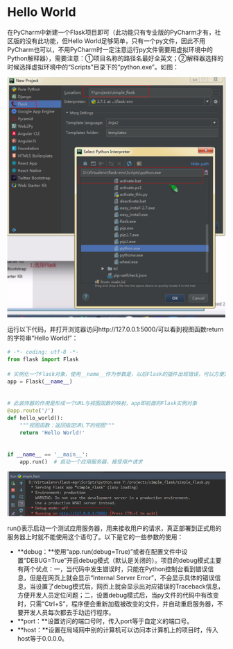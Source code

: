 # **Hello World**

在PyCharm中新建一个Flask项目即可（此功能只有专业版的PyCharm才有，社区版的没有此功能，但Hello World足够简单，只有一个py文件，因此不用PyCharm也可以，不用PyCharm时一定注意运行py文件需要用虚拟环境中的Python解释器），需要注意：①项目名称的路径名最好全英文；②解释器选择的时候选择虚拟环境中的“Scripts”目录下的“python.exe”。如图：

![](/assets/Flask-2.png)

运行以下代码，并打开浏览器访问http://127.0.0.1:5000/可以看到视图函数return的字符串“Hello World!”：

```py
# -*- coding: utf-8 -*-
from flask import Flask

# 实例化一个Flask对象，使用__name__作为参数是，以后Flask的插件出现错误，可以方便定位问题
app = Flask(__name__)


# 此装饰器的作用是形成一个URL与视图函数的映射，app即前面的Flask实例对象
@app.route('/')
def hello_world():
    """视图函数：返回指定URL下的视图"""
    return 'Hello World!'


if __name__ == '__main__':
    app.run()  # 启动一个应用服务器，接受用户请求
```

![](/assets/Flask-3.png)

run\(\)表示启动一个测试应用服务器，用来接收用户的请求，真正部署到正式用的服务器上时就不能使用这个语句了。以下是它的一些参数的使用：

* **debug：**使用“app.run\(debug=True\)”或者在配置文件中设置“DEBUG=True”开启debug模式（默认是关闭的）。项目的debug模式主要有两个优点：一，当代码中发生错误时，只能在Python控制台看到错误信息，但是在网页上就会显示“Internal Server Error”，不会显示具体的错误信息，当设置了debug模式后，网页上就会显示出对应错误的Traceback信息，方便开发人员定位问题；二，设置debug模式后，当py文件的代码中有改变时，只需“Ctrl+S”，程序便会重新加载被改变的文件，并自动重启服务器，不要开发人员每次都去手动运行程序。
* **port：**设置访问的端口号时，传入port等于自定义的端口号。
* **host：**设置在局域网中别的计算机可以访问本计算机上的项目时，传入host等于0.0.0.0。




